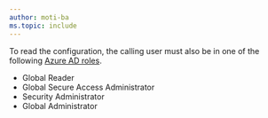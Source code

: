 ```yaml
---
author: moti-ba
ms.topic: include
---
```


To read the configuration, the calling user must also be in one of the following [Azure AD roles](/azure/active-directory/roles/permissions-reference?toc=%2Fgraph%2Ftoc.json).

- Global Reader
- Global Secure Access Administrator
- Security Administrator
- Global Administrator
